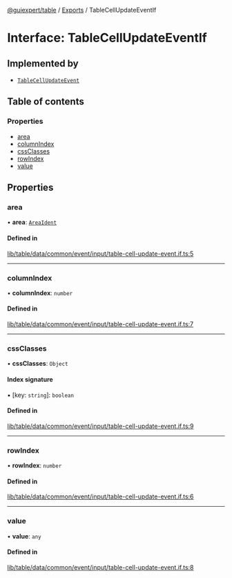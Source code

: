 [@guiexpert/table](../README.md) / [Exports](../modules.md) / TableCellUpdateEventIf

# Interface: TableCellUpdateEventIf

## Implemented by

- [`TableCellUpdateEvent`](../classes/TableCellUpdateEvent.md)

## Table of contents

### Properties

- [area](TableCellUpdateEventIf.md#area)
- [columnIndex](TableCellUpdateEventIf.md#columnindex)
- [cssClasses](TableCellUpdateEventIf.md#cssclasses)
- [rowIndex](TableCellUpdateEventIf.md#rowindex)
- [value](TableCellUpdateEventIf.md#value)

## Properties

### area

• **area**: [`AreaIdent`](../modules.md#areaident)

#### Defined in

[lib/table/data/common/event/input/table-cell-update-event.if.ts:5](https://github.com/guiexperttable/ge-table/blob/7d8ffe2/libs/table/src/lib/table/data/common/event/input/table-cell-update-event.if.ts#L5)

___

### columnIndex

• **columnIndex**: `number`

#### Defined in

[lib/table/data/common/event/input/table-cell-update-event.if.ts:7](https://github.com/guiexperttable/ge-table/blob/7d8ffe2/libs/table/src/lib/table/data/common/event/input/table-cell-update-event.if.ts#L7)

___

### cssClasses

• **cssClasses**: `Object`

#### Index signature

▪ [key: `string`]: `boolean`

#### Defined in

[lib/table/data/common/event/input/table-cell-update-event.if.ts:9](https://github.com/guiexperttable/ge-table/blob/7d8ffe2/libs/table/src/lib/table/data/common/event/input/table-cell-update-event.if.ts#L9)

___

### rowIndex

• **rowIndex**: `number`

#### Defined in

[lib/table/data/common/event/input/table-cell-update-event.if.ts:6](https://github.com/guiexperttable/ge-table/blob/7d8ffe2/libs/table/src/lib/table/data/common/event/input/table-cell-update-event.if.ts#L6)

___

### value

• **value**: `any`

#### Defined in

[lib/table/data/common/event/input/table-cell-update-event.if.ts:8](https://github.com/guiexperttable/ge-table/blob/7d8ffe2/libs/table/src/lib/table/data/common/event/input/table-cell-update-event.if.ts#L8)
